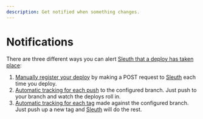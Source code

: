 ```yaml
---
description: Get notified when something changes.
---
```


# Notifications

There are three different ways you can alert [Sleuth that a deploy has taken place](https://sleuth.io/):

1. [Manually register your deploy](manual-deploy-notification.md) by making a POST request to [Sleuth](https://sleuth.io/) each time you deploy. 
2. [Automatic tracking for each push](automatic-by-push.md) to the configured branch. Just push to your branch and watch the deploys roll in.
3. [Automatic tracking for each tag](automatic-by-tag/) made against the configured branch. Just push up a new tag and [Sleuth](https://sleuth.io/) will do the rest.

